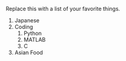 Replace this with a list of your favorite things.
1. Japanese
2. Coding
   1. Python
   2. MATLAB
   3. C
3. Asian Food

